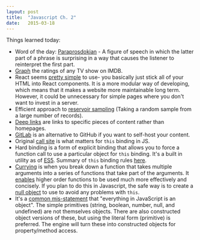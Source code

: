 ```yaml
---
layout: post
title:  "Javascript Ch. 2"
date:   2015-03-18
---
```

Things learned today:

* Word of the day: [Paraprosdokian](http://en.wikipedia.org/wiki/Paraprosdokian) - A figure of speech in which the latter part of a phrase is surprising in a way that causes the listener to reinterpret the first part.
* [Graph](http://graphtv.kevinformatics.com/) the ratings of any TV show on IMDB.
* React seems [pretty simple](http://facebook.github.io/react/blog/2013/11/05/thinking-in-react.html) to use- you basically just stick all of your HTML into React components. It is a more modular way of developing, which means that it makes a website more maintainable long term. However, it could be unnecessary for simple pages where you don't want to invest in a server. 
* Efficient approach to [reservoir sampling](https://www.omniref.com/ruby/gems/stream_sampler/0.0.1/symbols/StreamSampler#line=6) (Taking a random sample from a large number of records).
* [Deep links](http://en.wikipedia.org/wiki/Deep_linking) are links to specific pieces of content rather than homepages.
* [GitLab](https://about.gitlab.com/) is an alternative to GitHub if you want to self-host your content.
* Original [call site](https://github.com/getify/You-Dont-Know-JS/blob/master/this%20&%20object%20prototypes/ch2.md) is what matters for ```this``` binding in JS. 
* Hard binding is a form of explicit binding that allows you to force a function call to use a particular object for ```this``` binding. It's a built in utility as of [ES5](http://en.wikipedia.org/wiki/ECMAScript). Summary of ```this``` binding rules [here](https://github.com/getify/You-Dont-Know-JS/blob/master/this%20&%20object%20prototypes/ch2.md#determining-this).
* [Currying](http://en.wikipedia.org/wiki/Currying) is when you break down a function that takes multiple arguments into a series of functions that take part of the arguments. It [enables](http://programmers.stackexchange.com/questions/185585/what-is-the-advantage-of-currying) higher order functions to be used much more effectively and concisely. If you plan to do this in Javascript, the safe way is to create a [null object](https://github.com/getify/You-Dont-Know-JS/blob/master/this%20&%20object%20prototypes/ch2.md#safer-this) to use to avoid any problems with ```this```.
* It's a [common mis-statement](https://github.com/getify/You-Dont-Know-JS/blob/master/this%20%26%20object%20prototypes/ch3.md) that "everything in JavaScript is an object". The simple primitives (string, boolean, number, null, and undefined) are not themselves objects. There are also constructed object versions of these, but using the literal form (primitive) is preferred. The engine will turn these into constructed objects for property/method access.
